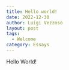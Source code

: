 ```yaml
---
title: Hello world!
date: 2022-12-30
author: Luigi Vezzoso
layout: post
tags:
  - Welcome
category: Essays
---
```


Hello World!